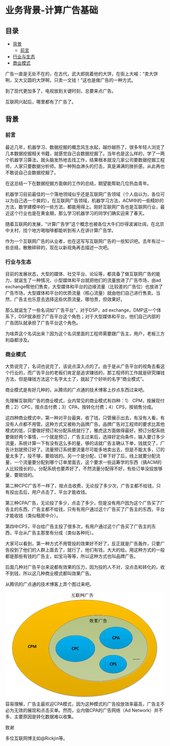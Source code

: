 业务背景-计算广告基础
===

目录
---
<!-- TOC -->

- [背景](#背景)
    - [前言](#前言)
- [行业与生态](#行业与生态)
- [商业模式](#商业模式)

广告一直是无处不在的，在古代，武大郎挑着他的大饼，在街上大喊：“卖大饼咧，又大又圆的大饼啊，只卖一文钱！”这也是做广告的一种方式。

到了现代更加多了，电视放到关键时刻，总要来点广告。

互联网兴起后，哪里都有了广告了。

## 背景
### 前言
最近几年，机器学习、数据挖掘的概念风生水起，越炒越热了。很多年轻人浏览了几本数据挖掘相关书籍，就感觉自己会数据挖掘了。当年也是这么样的，学了一两个机器学习算法，就头脑发热地去找工作，结果根本就没几家公司要数据挖掘工程师，人家只要数据分析师。那一种狗血淋头的打击，真是满满的挫折感，从此再也不敢说自己会数据挖掘了。

在这总结一下在数据挖掘方面做的工作的总结，期望能帮助几位热血青年。

机器学习目前最佳的一个落地领域似乎还是互联网广告领域（个人自以为，各位可以为自己选一个爽的）。在互联网广告领域，机器学习方法，ACM中的一些精妙的方法，数学建模中的一些方法，都能用得上。刚好互联网广告也是互联网行业，最近这个行业也是在黄金期，那么学习机器学习的同学们确实迎来了春天。

随着互联网的发展，“计算广告学”这个概念也被各位大牛们炒得波澜壮阔，在北京中关村，找个地方喝咖啡都能听到有人在讲计算广告学。

作为一个互联网广告的从业者，也在这写写互联网广告的一些知识吧。去年有过一些总结，散散碎碎的，现在以新视角再去描述一次吧。
### 行业与生态
目前的发展状态，大型的媒体、社交平台、论坛等，都具备了做互联网广告的能力，就诞生了一种情况，小型媒体和平台就把他们的流量放进了广告市场，由ad exchange帮他们售卖，大型媒体和平台的边缘流量（比较差的广告位）也放进了广告市场，大型媒体和平台的优质流量（核心流量）就由他们自己进行售卖。当然，广告主也乐意去选择这些优质流量，哪怕贵，但效果好。

那么就诞生了一些名词如“广告平台”，对于DSP，ad exchange，DMP这一个体系下，DSP就承担了广告平台这个角色；对于大型媒体和平台，他们自己内部的广告团队就承担了广告平台这个角色。

为啥弄这个名词出来？因为这个名词里面的工程师需要跟广告主，用户，老板三方利益都涉及。

### 商业模式
大势说完了，名词也说完了，该说点深入点的了。由于是从广告平台的视角去看这个行业的，而广告平台的老板们肯定是追求赚钱的，那工程师的工作就是研究赚钱方法，但是赚钱方法这个名字太土了，就起了个好听的名字“商业模式”。

商业模式是有好几种的，从腾讯的广点通的技术博客上抄点东西过来吧。

先理解互联网广告的商业模式，业内常见的商业模式有四种：1） CPM，按展现付费；2）CPC，按点击付费；3）CPA，按转化付费；4）CPS，按销售分成。

这四种商业模式中，第一种对平台最爽，收了钱，只管展示出去，有没有人看，有没有人点都不用管。这种方式又被称为品牌广告。品牌广告对工程师的要求比其他模式的低，只要做好预订和分配系统就行了，雅虎这方面做得最好。预订分配系统要做好两个事情，一个就是预订，广告主过来后，选择好定向条件，输入要订多少流量，系统计算一下有没有这么多的量，够的话就广告主确认下单，钱就交了，广告计划就预订好了。流量预订系统要流量尽可能多地卖出去，但是不能太多，订的量太多了，投不够，要赔钱的。另一个是分配，订单下好了后，线上就要分配流量，一个流量要分配到哪个订单里面去，这个要求一些运筹学的东西（搞ACM的人比较擅长的）。分配系统也要弄好了，不然流量分配得不好，有些订单没投放够量，要赔钱的。

第二种CPC广告不一样了，按点击收费，无论投了多少次，广告主都不给钱，只有投出去后，用户点击了，平台才能收钱。

第三种CPA广告，无论投了多少，点击了多少，但是没有用户因为这个广告买了广告主的东西，广告主都不给钱，只有有用户通过这个广告买了广告主的东西，平台才能收钱（类似租房中介）。

第四中CPS，平台给广告主投了很多次，有用户通过这个广告买了广告主的东西，平台从广告主那里有分成（类似各种托）。

大家可以看到，第一种方式不用管投的效果好不好了，反正就是广告轰炸，只要广告投到了他们的人群上面去了，就行了，他们有钱，大大的给。用这种方式的一般都是那些有钱的广告主，如宝马等等，所以这种方式也叫品牌广告。

后面几种对广告平台来说都有效果的压力，因为投的人不对，没点击和转化的，收不到钱，所以这几种商业模式都叫效果广告。

从腾讯的广点通的技术博客上弄个图过来吧。
<div align=center><img src="img/业务背景1.jpg"/></div>
容易理解，广告主最欢迎CPA模式，因为这种模式的广告投放效率最高，广告主不必为无效的展现和点击买单。然而，业内做CPA的广告网络（Ad Network）并不多，主要原因是转化数据难以收集。


致谢

多位互联网博主如@Rickjin等。